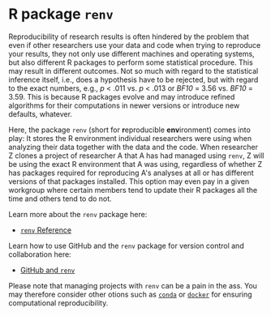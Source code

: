 # R package `renv`

Reproducibility of research results is often hindered by the problem that even if other researchers use your data and code when trying to reproduce your results, they not only use different machines and operating systems, but also different R packages to perform some statistical procedure. 
This may result in different outcomes. 
Not so much with regard to the statistical inference itself, i.e., does a hypothesis have to be rejected, but with regard to the exact numbers, e.g., *p* < .011 vs. *p* < .013 or *BF10* = 3.56 vs. *BF10* = 3.59.
This is because R packages evolve and may introduce refined algorithms for their computations in newer versions or introduce new defaults, whatever.

Here, the package `renv` (short for **r**eproducible **env**ironment) comes into play: 
It stores the R environment individual researchers were using when analyzing their data together with the data and the code. 
When researcher Z clones a project of researcher A that A has had managed using `renv`, Z will be using the exact R environment that A was using, regardless of whether Z has packages required for reproducing A's analyses at all or has different versions of that packages installed.
This option may even pay in a given workgroup where certain members tend to update their R packages all the time and others tend to do not.

Learn more about the `renv` package here:

- [`renv` Reference](https://rstudio.github.io/renv/index.html)

Learn how to use GitHub and the `renv` package for version control and collaboration here:

- [GitHub and `renv`](https://github.com/alex-strobel/DPP-LabManual/blob/main/Research/Administration/GitHub/GitHub_and_renv_short.md)

Please note that managing projects with `renv` can be a pain in the ass. You may therefore consider other otions such as [`conda`](https://docs.conda.io/en/latest/) or [`docker`](https://www.docker.com) for ensuring computational reproducibility. 
